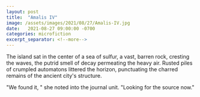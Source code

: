 ```yaml
---
layout: post
title:  "Amalis IV"
image: /assets/images/2021/08/27/Amalis-IV.jpg
date:   2021-08-27 09:00:00 -0700
categories: microfiction
excerpt_separator: <!--more-->
---
```

The island sat in the center of a sea of sulfur, a vast, barren rock, cresting the waves, the putrid smell of decay permeating the heavy air. Rusted piles of crumpled automatons littered the horizon, punctuating the charred remains of the ancient city's structure. 

"We found it, " she noted into the journal unit. "Looking for the source now."